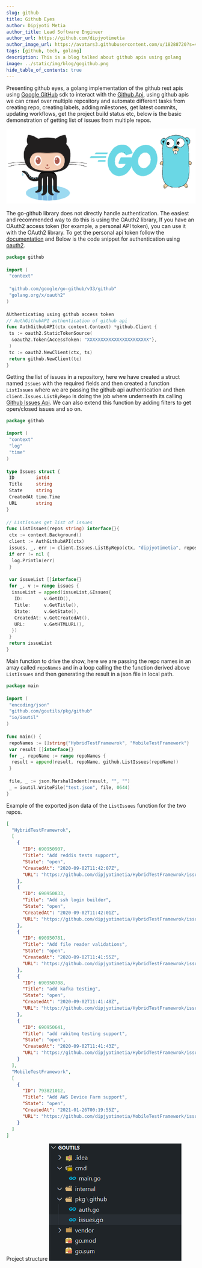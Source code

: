 ```yaml
---
slug: github
title: Github Eyes
author: Dipjyoti Metia
author_title: Lead Software Engineer
author_url: https://github.com/dipjyotimetia
author_image_url: https://avatars3.githubusercontent.com/u/18288720?s=400&u=168a31a123ff5c1c44afc29a579f91d13813da54&v=4
tags: [github, tech, golang]
description: This is a blog talked about github apis using golang
image: ../static/img/blog/gogithub.png
hide_table_of_contents: true
---
```


Presenting github eyes, a golang implementation of the github rest apis using [Google GitHub](https://github.com/google/go-github) sdk to interact with the [Github Api](https://docs.github.com/en/rest), using github apis we can crawl over multiple repository and automate different tasks from creating repo, creating labels, adding milestones, get latest commits, updating workflows, get the project build status etc, below is the basic demonstration of getting list of issues from multiple repos.

![image](../static/img/blog/gogithub.png)

The go-github library does not directly handle authentication. The easiest and recommended way to do this is using the OAuth2 library, If you have an OAuth2 access token (for example, a personal API token), you can use it with the OAuth2 library.
To get the personal api token follow the [documentation](https://docs.github.com/en/github/authenticating-to-github/creating-a-personal-access-token) and
Below is the code snippet for authentication using [oauth2](https://github.com/golang/oauth2).

```go title="auth.go"
package github

import (
 "context"

 "github.com/google/go-github/v33/github"
 "golang.org/x/oauth2"
)

AUthenticating using github access token
// AuthGithubAPI authentication of github api
func AuthGithubAPI(ctx context.Context) *github.Client {
 ts := oauth2.StaticTokenSource(
  &oauth2.Token{AccessToken: "XXXXXXXXXXXXXXXXXXXXXXX"},
 )
 tc := oauth2.NewClient(ctx, ts)
 return github.NewClient(tc)
}
```

Getting the list of issues in a repository, here we have created a struct named `Issues` with the required fields and then created a function `ListIssues` where we are passing the github api authentication and then `client.Issues.ListByRepo` is doing the job where underneath its calling [Github Issues Api](https://docs.github.com/en/free-pro-team@latest/rest/reference/issues/#list-repository-issues).
We can also extend this function by adding filters to get open/closed issues and so on.

```go title="issues.go"
package github

import (
 "context"
 "log"
 "time"
)

type Issues struct {
 ID        int64
 Title     string
 State     string
 CreatedAt time.Time
 URL       string
}

// ListIssues get list of issues
func ListIssues(repos string) interface{}{
 ctx := context.Background()
 client := AuthGithubAPI(ctx)
 issues, _, err := client.Issues.ListByRepo(ctx, "dipjyotimetia", repos, nil)
 if err != nil {
  log.Println(err)
 }

 var issueList []interface{}
 for _, v := range issues {
  issueList = append(issueList,&Issues{
   ID:        v.GetID(),
   Title:     v.GetTitle(),
   State:     v.GetState(),
   CreatedAt: v.GetCreatedAt(),
   URL:       v.GetHTMLURL(),
  })
 }
 return issueList
}
```

Main function to drive the show, here we are passing the repo names in an array called `repoNames` and in a loop calling the the function derived above `ListIssues` and then generating the result in a json file in local path.

```go title="main.go"
package main

import (
 "encoding/json"
 "github.com/goutils/pkg/github"
 "io/ioutil"
)

func main() {
 repoNames := []string{"HybridTestFramewrok", "MobileTestFramework"}
 var result []interface{}
 for _, repoName := range repoNames {
  result = append(result, repoName, github.ListIssues(repoName))
 }

 file, _ := json.MarshalIndent(result, "", "")
 _ = ioutil.WriteFile("test.json", file, 0644)
}

```

Example of the exported json data of the `ListIssues` function for the two repos.

```json
[
  "HybridTestFramewrok",
  [
    {
      "ID": 690950907,
      "Title": "Add reddis tests support",
      "State": "open",
      "CreatedAt": "2020-09-02T11:42:07Z",
      "URL": "https://github.com/dipjyotimetia/HybridTestFramewrok/issues/65"
    },
    {
      "ID": 690950833,
      "Title": "Add ssh login builder",
      "State": "open",
      "CreatedAt": "2020-09-02T11:42:01Z",
      "URL": "https://github.com/dipjyotimetia/HybridTestFramewrok/issues/64"
    },
    {
      "ID": 690950781,
      "Title": "Add file reader validations",
      "State": "open",
      "CreatedAt": "2020-09-02T11:41:55Z",
      "URL": "https://github.com/dipjyotimetia/HybridTestFramewrok/issues/63"
    },
    {
      "ID": 690950708,
      "Title": "add kafka testing",
      "State": "open",
      "CreatedAt": "2020-09-02T11:41:48Z",
      "URL": "https://github.com/dipjyotimetia/HybridTestFramewrok/issues/62"
    },
    {
      "ID": 690950641,
      "Title": "add rabitmq testing support",
      "State": "open",
      "CreatedAt": "2020-09-02T11:41:43Z",
      "URL": "https://github.com/dipjyotimetia/HybridTestFramewrok/issues/61"
    }
  ],
  "MobileTestFramework",
  [
    {
      "ID": 793821012,
      "Title": "Add AWS Device Farm support",
      "State": "open",
      "CreatedAt": "2021-01-26T00:19:55Z",
      "URL": "https://github.com/dipjyotimetia/MobileTestFramework/issues/88"
    }
  ]
]
```

Project structure
![image](../static/img/blog/gogithubstruct.png)
